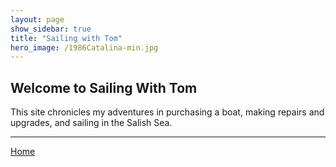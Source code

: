 ```yaml
---
layout: page
show_sidebar: true
title: "Sailing with Tom"
hero_image: /1986Catalina-min.jpg
---
```


## Welcome to Sailing With Tom

This site chronicles my adventures in purchasing a boat, making repairs and upgrades, and sailing in the Salish Sea.

___

[Home](https://tomsalzer.github.io/Sailing/)
